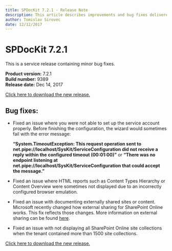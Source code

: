 ```yaml
---
title: SPDocKit 7.2.1 - Release Note
description: This article describes improvements and bug fixes delivered in SPDocKit 7.2.1
author: Tomislav Sirovec
date: 12/12/2017
---
```


# SPDocKit 7.2.1

This is a service release containing minor bug fixes.

**Product version:** 7.2.1  
**Build number:** 9389  
**Release date:** Dec 14, 2017

[Click here to download the new release.](https://www.spdockit.com/downloads/)

## Bug fixes:

* Fixed an issue where you were not able to set up the service account properly. Before finishing the configuration, the wizard would sometimes fail with the error message: 

  **“System.TimeoutException: This request operation sent to net.pipe://localhost/SysKit/ServiceConfiguration did not receive a reply within the configured timeout \(00:01:00\)”** or **“There was no endpoint listening at net.pipe://localhost/SysKit/ServiceConfiguration that could accept the message.”**

* Fixed an issue where HTML reports such as Content Types Hierarchy or Content Overview were sometimes not displayed due to an incorrectly configured browser emulation. 
* Fixed an issue with documenting externally shared sites or content. Microsoft recently changed how external sharing for SharePoint Online works. This fix reflects those changes. More information on external sharing can be found [here](https://techcommunity.microsoft.com/t5/OneDrive-Blog/Introducing-a-new-secure-external-sharing-experience/ba-p/112624).
* Fixed an issue with not displaying all SharePoint Online site collections when the tenant contained more than 1500 site collections.

[Click here to download the new release.](https://www.spdockit.com/downloads/)

